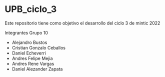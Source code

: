 # UPB_ciclo_3
Este repositorio tiene como objetivo el desarrollo del ciclo 3 de mintic 2022


Integrantes Grupo 10
- Alejandro Bustos
- Cristian Gonzalo Ceballos
- Daniel Echeverri
- Andres Felipe Mejia
- Andres Rene Vargas
- Daniel Alezander Zapata
